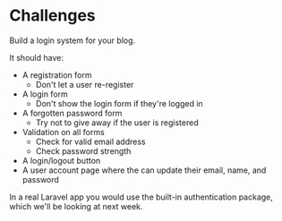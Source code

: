 # Challenges

Build a login system for your blog.

It should have:

- A registration form
    - Don't let a user re-register
- A login form
    - Don't show the login form if they're logged in
- A forgotten password form
    - Try not to give away if the user is registered
- Validation on all forms
    - Check for valid email address
    - Check password strength
- A login/logout button
- A user account page where the can update their email, name, and password

In a real Laravel app you would use the built-in authentication package, which we'll be looking at next week.
